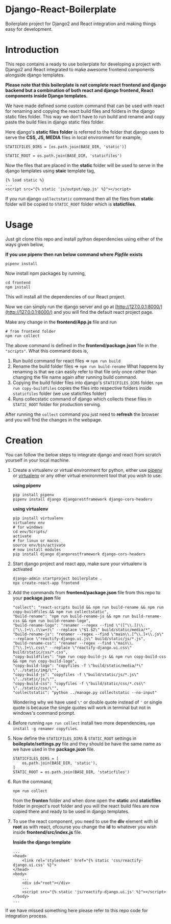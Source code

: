 # Django-React-Boilerplate
Boilerplate project for Django2 and React integration and making things easy for development.

# Introduction
This repo contains a ready to use boilerplate for developing a project with Django2 and React integrated to
make awesome frontend components alongside django templates.

**Please note that this boilerplate is not complete react frontend and django backend but a combination of
both react and django frontend, React components inside Django templates.**

We have made defined some custom command that can be used with react for renaming and copying the react 
build files and folders in the django static files folder. This way we don't have to run build and rename and copy paste the build files in django static files folder.

Here django's **static files folder** is referred to the folder that django uses to serve the **CSS, JS, MEDIA** files in local environment for example,

```
STATICFILES_DIRS = [os.path.join(BASE_DIR, 'static')]

STATIC_ROOT = os.path.join(BASE_DIR, 'staticfiles')
```

Now the files that are placed in the **static** folder will be used to serve in the django templates using 
**staic** template tag,

```
{% load static %}
...
<script src="{% static 'js/output/app.js' %}"></script>
```

If you run django `collectstatic` command then all the files from **static** folder will be copied to 
`STATIC_ROOT` folder which is **staticfiles**.

# Usage
Just git clone this repo and install python dependencies using either of the ways given below,

**If you use pipenv then run below command where *Pipfile* exists**
```
pipenv install
```

Now install npm packages by running,

```
cd frontend
npm install
```

This will install all the dependencies of our React project.

Now we can simply run the django server and go at [http://127.0.0.1:8000/](http://127.0.0.1:8000/) and
you will find the default react project page.

Make any change in the **frontend/App.js** file and run

```
# from frontend folder
npm run collect
```

The above command is defined in the **frontend/package.json** file in the `"scripts"`. What this 
command does is,

1. Run build command for react files => `npm run build`
2. Rename the build folder files => `npm run build-rename`
	What happens by renaming is that we can easily refer to that file only once rather than changing the file name again after running build command.
3. Copying the build folder files into django's `STATICFILES_DIRS` folder.
	`npm run copy-buildfiles` copies the files into respective folders inside `staticfiles` folder (we use staticfiles folder)
4. Runs collecstatic command of django which collects these files in `STATIC_ROOT` folder for production serving.

After running the `collect` command you just need to **refresh** the browser and you will find 
the changes in the webpage.

# Creation
You can follow the below steps to integrate django and react from scratch yourself in your local 
machine.

1. Create a virtualenv or virtual environment for python, either use [pipenv](https://docs.pipenv.org/en/latest/) or [virtualenv](https://virtualenv.pypa.io/en/latest/) or any other virtual environment tool that you wish to use.
	
	**using pipenv**
	```
	pip install pipenv
	pipenv install django djangorestframework django-cors-headers
	```

	**using virtualenv**
	```
	pip install virtualenv
	virtualenv env
	# for windows
	cd env/Scripts/
	activate
	# for linux or macos
	source env/bin/activate
	# now install modules
	pip install django djangorestframework django-cors-headers 
	```

2. Start django project and react app, make sure your virtualenv is activated
	```
	django-admin startproject boilerplate .
	npx create-react-app frontend
	```

3. Add the commands from **frontend/package.json** file from this repo to your **package.json** file

	```
    "collect": "react-scripts build && npm run build-rename && npm run copy-buildfiles && npm run collectstatic",
    "build-rename": "npm run build-rename-js && npm run build-rename-css && npm run build-rename-logo",
    "build-rename-logo": "renamer --regex --find \"([^\\.])\\.[^\\.]+\\.(\\w+)\" --replace \"$1.$2\" build/static/media/*",
    "build-rename-js": "renamer --regex --find \"main\\.[^\\.]+\\.js\" --replace \"reactify-django.ui.js\" build/static/js/*.js",
    "build-rename-css": "renamer --regex --find \"main\\.[^\\.]+\\.css\" --replace \"reactify-django.ui.css\" build/static/css/*.css",
    "copy-buildfiles": "npm run copy-build-js && npm run copy-build-css && npm run copy-build-logo",
    "copy-build-logo": "copyfiles -f \"build/static/media/*\" \"../static/img/\"",
    "copy-build-js": "copyfiles -f \"build/static/js/*.js\" \"../static/js/\"",
    "copy-build-css": "copyfiles -f \"build/static/css/*.css\" \"../static/css/\"",
    "collectstatic": "python ../manage.py collectstatic --no-input"
	```

	Wondering why we have used `\"` or double quote instead of `'` or single quote is because the single quotes will work in terminal but not in windows's command prompt.

4. Before running `npm run collect` install two more dependencies, `npm install -g renamer copyfiles`.

5. Now define the `STATICFILES_DIRS` & `STATIC_ROOT` settings in **boileplate/settings.py** file and they should be have the same name as we have used in the **package.json** file.

	```
	STATICFILES_DIRS = [
	    os.path.join(BASE_DIR, 'static'), 
	]
	STATIC_ROOT = os.path.join(BASE_DIR, 'staticfiles')
	```

6. Run the command,
	```
	npm run collect
	```
	from the **fronten** folder and when done open the **static** and **staticfiles** folder in project's root folder and you will the react build files are now copied there and ready to be used in django templates.

7. To use the react component, you need to use the **div** element with id **root** as with react, ofcourse you change the **id** to whatever you wish inside **frontend/src/index.js** file.

	**Inside the django template**
	```
	...
	<head>
		<link rel='stylesheet' href="{% static 'css/reactify-django.ui.css' %}">
	</head>
	<body>
		...
		<div id="root"></div>
		...
		<script src="{% static 'js/reactify-django.ui.js' %}"></script>
	</body>
	...
	```

If we have missed something here please refer to this repo code for integration process.
